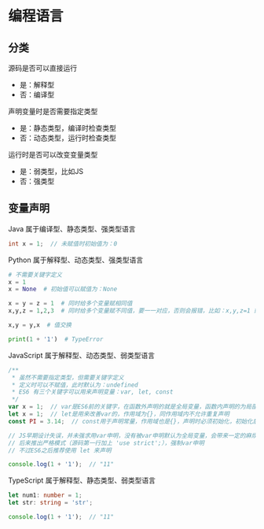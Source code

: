 # 编程语言

## 分类

源码是否可以直接运行

- 是：解释型
- 否：编译型

声明变量时是否需要指定类型

- 是：静态类型，编译时检查类型
- 否：动态类型，运行时检查类型

运行时是否可以改变变量类型

- 是：弱类型，比如JS
- 否：强类型

## 变量声明

Java 属于编译型、静态类型、强类型语言

``` java
int x = 1;  // 未赋值时初始值为：0
```

Python 属于解释型、动态类型、强类型语言

```python
# 不需要关键字定义
x = 1
x = None  # 初始值可以赋值为：None

x = y = z = 1  # 同时给多个变量赋相同值
x,y,z = 1,2,3  # 同时给多个变量赋不同值，要一一对应，否则会报错，比如：x,y,z=1 或 x,y=1,2,3 都是不对的

x,y = y,x  # 值交换

print(1 + '1')  # TypeError
```

JavaScript 属于解释型、动态类型、弱类型语言

``` javascript
/**
 * 虽然不需要指定类型，但需要关键字定义
 * 定义时可以不赋值，此时默认为：undefined
 * ES6 有三个关键字可以用来声明变量：var, let, const
 */
var x = 1;  // var是ES6前的关键字，在函数外声明的就是全局变量，函数内声明的为局部变量
let x = 1;  // let是用来改善var的，作用域为{}，同作用域内不允许重复声明
const PI = 3.14;  // const用于声明常量，作用域也是{}，声明时必须初始化，初始化后不能重新赋值

// JS早期设计失误，并未强求用var申明，没有被var申明默认为全局变量，会带来一定的麻烦
// 后来推出严格模式（源码第一行加上 'use strict';），强制var申明
// 不过ES6之后推荐使用 let 来声明

console.log(1 + '1');  // "11"
```

TypeScript 属于解释型、静态类型、弱类型语言

```typescript
let num1: number = 1;
let str: string = 'str';

console.log(1 + '1');  // "11"
```

